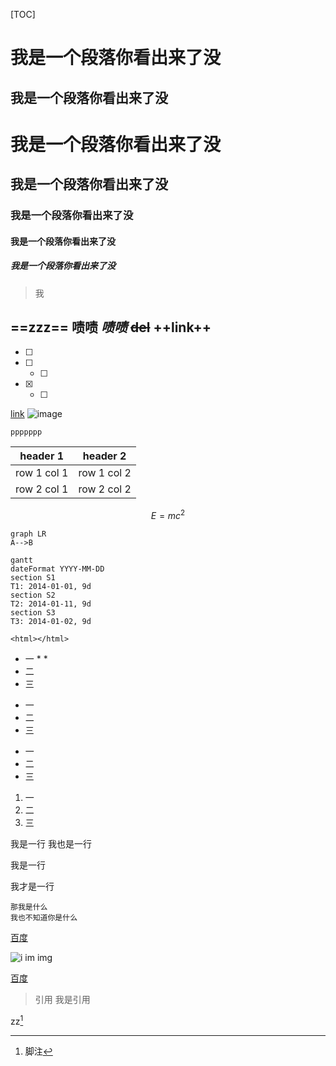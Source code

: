 [TOC]

我是一个段落你看出来了没
=========================

我是一个段落你看出来了没
------------------------

# 我是一个段落你看出来了没

## 我是一个段落你看出来了没

### 我是一个段落你看出来了没

#### 我是一个段落你看出来了没

##### 我是一个段落你看出来了没

> 我

==zzz==
**啧啧**
_啧啧_
~~del~~
++link++
---
- [ ]
- [ ] - [ ]
- [x] - [ ]

[link](http://note.youdao.com/)
![image](http://note.youdao.com/favicon.ico)

```
ppppppp
```

header 1 | header 2
---|---
row 1 col 1 | row 1 col 2
row 2 col 1 | row 2 col 2


```math
E = mc^2
```

```
graph LR
A-->B
```

```
gantt
dateFormat YYYY-MM-DD
section S1
T1: 2014-01-01, 9d
section S2
T2: 2014-01-11, 9d
section S3
T3: 2014-01-02, 9d
```


`<html></html>`


* 一
    *
        *
* 二
* 三

- 一
- 二
- 三

+ 一
+ 二
+ 三

1. 一
2. 二
3. 三

我是一行
我也是一行


我是一行

我才是一行

    那我是什么
    我也不知道你是什么

[百度](htpp://wwww.baidu.com "百度百度一下，你就知道")

![i im img](C:\ico\disk.ico)


[百度][1]

[1]: http://www.baidu.com

>引用
我是引用

zz[^1]
[^1]: 脚注

[//]:我是注释
[-_-]:<我也是，注释>
